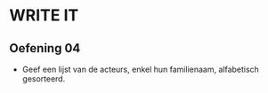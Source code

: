 # WRITE IT
## Oefening 04
* Geef een lijst van de acteurs, enkel hun familienaam, alfabetisch gesorteerd.
